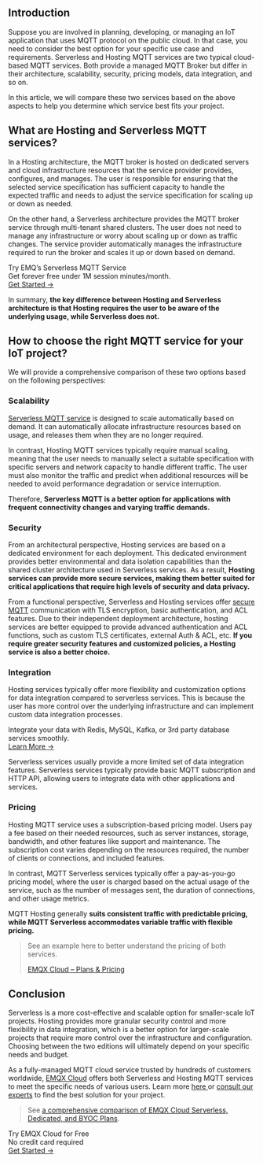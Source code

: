 ## Introduction

Suppose you are involved in planning, developing, or managing an IoT application that uses MQTT protocol on the public cloud. In that case, you need to consider the best option for your specific use case and requirements. Serverless and Hosting MQTT services are two typical cloud-based MQTT services. Both provide a managed MQTT Broker but differ in their architecture, scalability, security, pricing models, data integration, and so on.

In this article, we will compare these two services based on the above aspects to help you determine which service best fits your project.

## What are Hosting and Serverless MQTT services?

In a Hosting architecture, the MQTT broker is hosted on dedicated servers and cloud infrastructure resources that the service provider provides, configures, and manages. The user is responsible for ensuring that the selected service specification has sufficient capacity to handle the expected traffic and needs to adjust the service specification for scaling up or down as needed.

On the other hand, a Serverless architecture provides the MQTT broker service through multi-tenant shared clusters. The user does not need to manage any infrastructure or worry about scaling up or down as traffic changes. The service provider automatically manages the infrastructure required to run the broker and scales it up or down based on demand.

<section class="promotion">
    <div>
        Try EMQ’s Serverless MQTT Service
        <div class="is-size-14 is-text-normal has-text-weight-normal">Get forever free under 1M session minutes/month.</div>
    </div>
    <a href="https://accounts.emqx.com/signup?continue=https://cloud-intl.emqx.com/console/deployments/0?oper=new" class="button is-gradient px-5">Get Started →</a>
</section>

In summary, **the key difference between Hosting and Serverless architecture is that Hosting requires the user to be aware of the underlying usage, while Serverless does not.**

## How to choose the right MQTT service for your IoT project?

We will provide a comprehensive comparison of these two options based on the following perspectives:

### Scalability

[Serverless MQTT service](https://www.emqx.com/en/cloud/serverless-mqtt) is designed to scale automatically based on demand. It can automatically allocate infrastructure resources based on usage, and releases them when they are no longer required.

In contrast, Hosting MQTT services typically require manual scaling, meaning that the user needs to manually select a suitable specification with specific servers and network capacity to handle different traffic. The user must also monitor the traffic and predict when additional resources will be needed to avoid performance degradation or service interruption.

Therefore, **Serverless MQTT is a better option for applications with frequent connectivity changes and varying traffic demands.**

### Security

From an architectural perspective, Hosting services are based on a dedicated environment for each deployment. This dedicated environment provides better environmental and data isolation capabilities than the shared cluster architecture used in Serverless services. As a result, **Hosting services can provide more secure services, making them better suited for critical applications that require high levels of security and data privacy.**

From a functional perspective, Serverless and Hosting services offer [secure MQTT](https://www.emqx.com/en/blog/essential-things-to-know-about-mqtt-security) communication with TLS encryption, basic authentication, and ACL features. Due to their independent deployment architecture, hosting services are better equipped to provide advanced authentication and ACL functions, such as custom TLS certificates, external Auth & ACL, etc. **If you require greater security features and customized policies, a Hosting service is also a better choice.**

### Integration

Hosting services typically offer more flexibility and customization options for data integration compared to serverless services. This is because the user has more control over the underlying infrastructure and can implement custom data integration processes. 

<section class="promotion">
    <div>
        Integrate your data with Redis, MySQL, Kafka, or 3rd party database services smoothly.
    </div>
    <a href="https://docs.emqx.com/en/cloud/latest/rule_engine/introduction.html" class="button is-gradient px-5">Learn More →</a>
</section>

Serverless services usually provide a more limited set of data integration features. Serverless services typically provide basic MQTT subscription and HTTP API, allowing users to integrate data with other applications and services.

### Pricing

Hosting MQTT service uses a subscription-based pricing model. Users pay a fee based on their needed resources, such as server instances, storage, bandwidth, and other features like support and maintenance. The subscription cost varies depending on the resources required, the number of clients or connections, and included features.

In contrast, MQTT Serverless services typically offer a pay-as-you-go pricing model, where the user is charged based on the actual usage of the service, such as the number of messages sent, the duration of connections, and other usage metrics. 

MQTT Hosting generally **suits consistent traffic with predictable pricing, while MQTT Serverless accommodates variable traffic with flexible pricing.**

> See an example here to better understand the pricing of both services.
>
> [EMQX Cloud – Plans & Pricing](https://www.emqx.com/en/cloud/pricing)

## Conclusion

Serverless is a more cost-effective and scalable option for smaller-scale IoT projects. Hosting provides more granular security control and more flexibility in data integration, which is a better option for larger-scale projects that require more control over the infrastructure and configuration. Choosing between the two editions will ultimately depend on your specific needs and budget.

As a fully-managed MQTT cloud service trusted by hundreds of customers worldwide, [EMQX Cloud](https://www.emqx.com/en/cloud) offers both Serverless and Hosting MQTT services to meet the specific needs of various users. Learn more [here ](https://www.emqx.com/en/cloud/pricing)or [consult our experts](https://www.emqx.com/en/contact?product=cloud) to find the best solution for your project.

> See [a comprehensive comparison of EMQX Cloud Serverless, Dedicated, and BYOC Plans](https://www.emqx.com/en/blog/a-comprehensive-guide-to-emqx-cloud-serverless-dedicated-and-byoc-plans).


<section class="promotion">
    <div>
        Try EMQX Cloud for Free
        <div class="is-size-14 is-text-normal has-text-weight-normal">No credit card required</div>
    </div>
    <a href="https://accounts.emqx.com/signup?continue=https://cloud-intl.emqx.com/console/deployments/0?oper=new" class="button is-gradient px-5">Get Started →</a>
</section>
